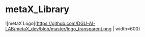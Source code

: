 # metaX_Library

![metaX Logo](https://github.com/DGU-AI-LAB/metaX_dev/blob/master/logo_transparent.png | width=600)
